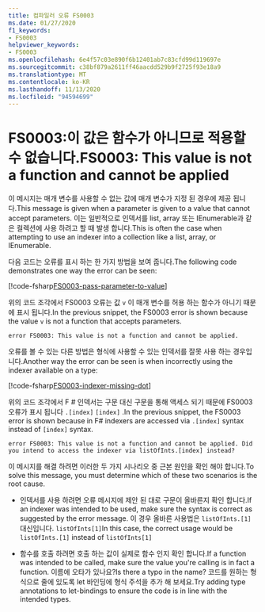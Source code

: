 ```yaml
---
title: 컴파일러 오류 FS0003
ms.date: 01/27/2020
f1_keywords:
- FS0003
helpviewer_keywords:
- FS0003
ms.openlocfilehash: 6e4f57c03e890f6b12401ab7c83cfd99d119697e
ms.sourcegitcommit: c38bf879a2611ff46aacdd529b9f2725f93e18a9
ms.translationtype: MT
ms.contentlocale: ko-KR
ms.lasthandoff: 11/13/2020
ms.locfileid: "94594699"
---
```

# <a name="fs0003-this-value-is-not-a-function-and-cannot-be-applied"></a><span data-ttu-id="31515-102">FS0003:이 값은 함수가 아니므로 적용할 수 없습니다.</span><span class="sxs-lookup"><span data-stu-id="31515-102">FS0003: This value is not a function and cannot be applied</span></span>

<span data-ttu-id="31515-103">이 메시지는 매개 변수를 사용할 수 없는 값에 매개 변수가 지정 된 경우에 제공 됩니다.</span><span class="sxs-lookup"><span data-stu-id="31515-103">This message is given when a parameter is given to a value that cannot accept parameters.</span></span>  <span data-ttu-id="31515-104">이는 일반적으로 인덱서를 list, array 또는 IEnumerable과 같은 컬렉션에 사용 하려고 할 때 발생 합니다.</span><span class="sxs-lookup"><span data-stu-id="31515-104">This is often the case when attempting to use an indexer into a collection like a list, array, or IEnumerable.</span></span>

<span data-ttu-id="31515-105">다음 코드는 오류를 표시 하는 한 가지 방법을 보여 줍니다.</span><span class="sxs-lookup"><span data-stu-id="31515-105">The following code demonstrates one way the error can be seen:</span></span>

[!code-fsharp[FS0003-pass-parameter-to-value](~/samples/snippets/fsharp/compiler-messages/fs0003.fsx#L2-L4)]

<span data-ttu-id="31515-106">위의 코드 조각에서 FS0003 오류는 값 `v` 이 매개 변수를 허용 하는 함수가 아니기 때문에 표시 됩니다.</span><span class="sxs-lookup"><span data-stu-id="31515-106">In the previous snippet, the FS0003 error is shown because the value `v` is not a function that accepts parameters.</span></span>

```text
error FS0003: This value is not a function and cannot be applied.
```

<span data-ttu-id="31515-107">오류를 볼 수 있는 다른 방법은 형식에 사용할 수 있는 인덱서를 잘못 사용 하는 경우입니다.</span><span class="sxs-lookup"><span data-stu-id="31515-107">Another way the error can be seen is when incorrectly using the indexer available on a type:</span></span>

[!code-fsharp[FS0003-indexer-missing-dot](~/samples/snippets/fsharp/compiler-messages/fs0003.fsx#L7-L8)]

<span data-ttu-id="31515-108">위의 코드 조각에서 F # 인덱서는 구문 대신 구문을 통해 액세스 되기 때문에 FS0003 오류가 표시 됩니다 `.[index]` `[index]` .</span><span class="sxs-lookup"><span data-stu-id="31515-108">In the previous snippet, the FS0003 error is shown because in F# indexers are accessed via `.[index]` syntax instead of `[index]` syntax.</span></span>

```text
error FS0003: This value is not a function and cannot be applied. Did you intend to access the indexer via listOfInts.[index] instead?
```

<span data-ttu-id="31515-109">이 메시지를 해결 하려면 이러한 두 가지 시나리오 중 근본 원인을 확인 해야 합니다.</span><span class="sxs-lookup"><span data-stu-id="31515-109">To solve this message, you must determine which of these two scenarios is the root cause.</span></span>

- <span data-ttu-id="31515-110">인덱서를 사용 하려면 오류 메시지에 제안 된 대로 구문이 올바른지 확인 합니다.</span><span class="sxs-lookup"><span data-stu-id="31515-110">If an indexer was intended to be used, make sure the syntax is correct as suggested by the error message.</span></span> <span data-ttu-id="31515-111">이 경우 올바른 사용법은 `listOfInts.[1]` 대신입니다. `listOfInts[1]`</span><span class="sxs-lookup"><span data-stu-id="31515-111">In this case, the correct usage would be `listOfInts.[1]` instead of `listOfInts[1]`</span></span>

- <span data-ttu-id="31515-112">함수를 호출 하려면 호출 하는 값이 실제로 함수 인지 확인 합니다.</span><span class="sxs-lookup"><span data-stu-id="31515-112">If a function was intended to be called, make sure the value you're calling is in fact a function.</span></span> <span data-ttu-id="31515-113">이름에 오타가 있나요?</span><span class="sxs-lookup"><span data-stu-id="31515-113">Is there a typo in the name?</span></span> <span data-ttu-id="31515-114">코드를 원하는 형식으로 줄에 있도록 let 바인딩에 형식 주석을 추가 해 보세요.</span><span class="sxs-lookup"><span data-stu-id="31515-114">Try adding type annotations to let-bindings to ensure the code is in line with the intended types.</span></span>
